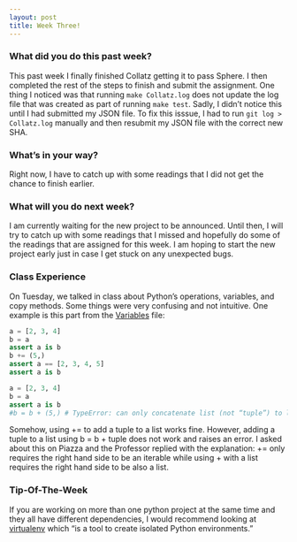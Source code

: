 ```yaml
---
layout: post
title: Week Three!
---
```


### What did you do this past week?

This past week I finally finished Collatz getting it to pass Sphere. I then completed the rest of the steps to finish and submit the assignment. One thing I noticed was that running `make Collatz.log` does not update the log file that was created as part of running `make test`. Sadly, I didn’t notice this until I had submitted my JSON file. To fix this isssue, I had to run `git log > Collatz.log` manually and then resubmit my JSON file with the correct new SHA.

### What’s in your way?

Right now, I have to catch up with some readings that I did not get the chance to finish earlier.

### What will you do next week?

I am currently waiting for the new project to be announced. Until then, I will try to catch up with some readings that I missed and hopefully do some of the readings that are assigned for this week. I am hoping to start the new project early just in case I get stuck on any unexpected bugs.

### Class Experience 

On Tuesday, we talked in class about Python’s operations, variables, and copy methods. Some things were very confusing and not intuitive. One example is this part from the [Variables](https://github.com/fareszf/cs373/blob/master/examples/Variables.py) file:


```python
a = [2, 3, 4]
b = a
assert a is b
b += (5,)
assert a == [2, 3, 4, 5]
assert a is b

a = [2, 3, 4]
b = a
assert a is b
#b = b + (5,) # TypeError: can only concatenate list (not “tuple”) to list
```

Somehow, using += to add a tuple to a list works fine. However, adding a tuple to a list using b = b + tuple does not work and raises an error. I asked about this on Piazza and the Professor replied with the explanation: += only requires the right hand side to be an iterable while using + with a list requires the right hand side to be also a list.



### Tip-Of-The-Week

If you are working on more than one python project at the same time and they all have different dependencies, I would recommend looking at [virtualenv](https://virtualenv.pypa.io/en/stable/) which “is a tool to create isolated Python environments.”

